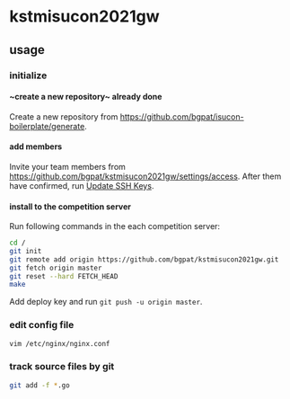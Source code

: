 # kstmisucon2021gw

## usage

### initialize

#### ~create a new repository~ already done

Create a new repository from https://github.com/bgpat/isucon-boilerplate/generate.

#### add members

Invite your team members from https://github.com/bgpat/kstmisucon2021gw/settings/access.
After them have confirmed, run [Update SSH Keys](https://github.com/bgpat/kstmisucon2021gw/actions?query=workflow%3A%22Update+SSH+Keys%22).

#### install to the competition server

Run following commands in the each competition server:

```bash
cd /
git init
git remote add origin https://github.com/bgpat/kstmisucon2021gw.git
git fetch origin master
git reset --hard FETCH_HEAD
make
```

Add deploy key and run `git push -u origin master`.

### edit config file

```bash
vim /etc/nginx/nginx.conf
```

### track source files by git

```bash
git add -f *.go
```
